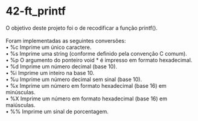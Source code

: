# 42-ft_printf

O objetivo deste projeto foi o de recodificar a função printf(). <br><br>
Foram implementadas as seguintes conversões: <br>
• %c Imprime um único caractere. <br>
• %s Imprime uma string (conforme definido pela convenção C comum). <br>
• %p O argumento do ponteiro void * é impresso em formato hexadecimal. <br>
• %d Imprime um número decimal (base 10). <br>
• %i Imprime um inteiro na base 10. <br>
• %u Imprime um número decimal sem sinal (base 10). <br>
• %x Imprime um número em formato hexadecimal (base 16) em minúsculas. <br>
• %X Imprime um número em formato hexadecimal (base 16) em maiúsculas. <br>
• %% Imprime um sinal de porcentagem. <br>
